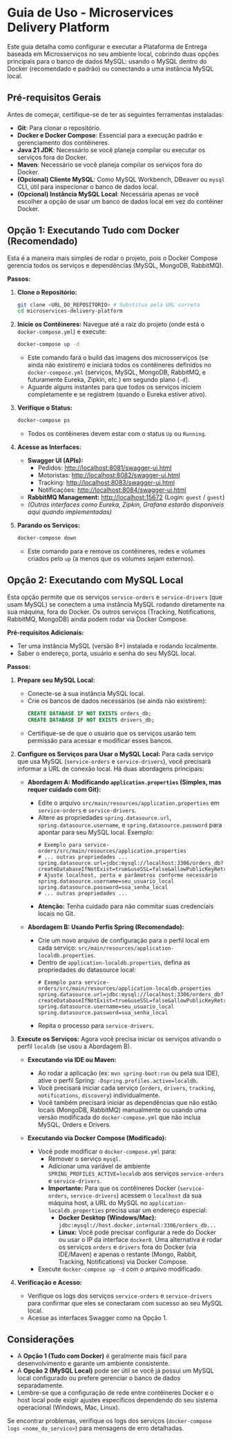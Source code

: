 # Guia de Uso - Microservices Delivery Platform

Este guia detalha como configurar e executar a Plataforma de Entrega baseada em Microsserviços no seu ambiente local, cobrindo duas opções principais para o banco de dados MySQL: usando o MySQL dentro do Docker (recomendado e padrão) ou conectando a uma instância MySQL local.

## Pré-requisitos Gerais

Antes de começar, certifique-se de ter as seguintes ferramentas instaladas:

*   **Git**: Para clonar o repositório.
*   **Docker e Docker Compose**: Essencial para a execução padrão e gerenciamento dos contêineres.
*   **Java 21 JDK**: Necessário se você planeja compilar ou executar os serviços fora do Docker.
*   **Maven**: Necessário se você planeja compilar os serviços fora do Docker.
*   **(Opcional) Cliente MySQL**: Como MySQL Workbench, DBeaver ou `mysql` CLI, útil para inspecionar o banco de dados local.
*   **(Opcional) Instância MySQL Local**: Necessária apenas se você escolher a opção de usar um banco de dados local em vez do contêiner Docker.

## Opção 1: Executando Tudo com Docker (Recomendado)

Esta é a maneira mais simples de rodar o projeto, pois o Docker Compose gerencia todos os serviços e dependências (MySQL, MongoDB, RabbitMQ).

**Passos:**

1.  **Clone o Repositório:**
    ```bash
    git clone <URL_DO_REPOSITORIO> # Substitua pela URL correta
    cd microservices-delivery-platform
    ```

2.  **Inicie os Contêineres:**
    Navegue até a raiz do projeto (onde está o `docker-compose.yml`) e execute:
    ```bash
    docker-compose up -d
    ```
    *   Este comando fará o build das imagens dos microsserviços (se ainda não existirem) e iniciará todos os contêineres definidos no `docker-compose.yml` (serviços, MySQL, MongoDB, RabbitMQ, e futuramente Eureka, Zipkin, etc.) em segundo plano (`-d`).
    *   Aguarde alguns instantes para que todos os serviços iniciem completamente e se registrem (quando o Eureka estiver ativo).

3.  **Verifique o Status:**
    ```bash
    docker-compose ps
    ```
    *   Todos os contêineres devem estar com o status `Up` ou `Running`.

4.  **Acesse as Interfaces:**
    *   **Swagger UI (APIs):**
        *   Pedidos: [http://localhost:8081/swagger-ui.html](http://localhost:8081/swagger-ui.html)
        *   Motoristas: [http://localhost:8082/swagger-ui.html](http://localhost:8082/swagger-ui.html)
        *   Tracking: [http://localhost:8083/swagger-ui.html](http://localhost:8083/swagger-ui.html)
        *   Notificações: [http://localhost:8084/swagger-ui.html](http://localhost:8084/swagger-ui.html)
    *   **RabbitMQ Management:** [http://localhost:15672](http://localhost:15672) (Login: `guest` / `guest`)
    *   *(Outras interfaces como Eureka, Zipkin, Grafana estarão disponíveis aqui quando implementadas)*

5.  **Parando os Serviços:**
    ```bash
    docker-compose down
    ```
    *   Este comando para e remove os contêineres, redes e volumes criados pelo `up` (a menos que os volumes sejam externos).

## Opção 2: Executando com MySQL Local

Esta opção permite que os serviços `service-orders` e `service-drivers` (que usam MySQL) se conectem a uma instância MySQL rodando diretamente na sua máquina, fora do Docker. Os outros serviços (Tracking, Notifications, RabbitMQ, MongoDB) ainda podem rodar via Docker Compose.

**Pré-requisitos Adicionais:**

*   Ter uma instância MySQL (versão 8+) instalada e rodando localmente.
*   Saber o endereço, porta, usuário e senha do seu MySQL local.

**Passos:**

1.  **Prepare seu MySQL Local:**
    *   Conecte-se à sua instância MySQL local.
    *   Crie os bancos de dados necessários (se ainda não existirem):
        ```sql
        CREATE DATABASE IF NOT EXISTS orders_db;
        CREATE DATABASE IF NOT EXISTS drivers_db;
        ```
    *   Certifique-se de que o usuário que os serviços usarão tem permissão para acessar e modificar esses bancos.

2.  **Configure os Serviços para Usar o MySQL Local:**
    Para cada serviço que usa MySQL (`service-orders` e `service-drivers`), você precisará informar a URL de conexão local. Há duas abordagens principais:

    *   **Abordagem A: Modificando `application.properties` (Simples, mas requer cuidado com Git):**
        *   Edite o arquivo `src/main/resources/application.properties` em `service-orders` e `service-drivers`.
        *   Altere as propriedades `spring.datasource.url`, `spring.datasource.username`, e `spring.datasource.password` para apontar para seu MySQL local. Exemplo:
            ```properties
            # Exemplo para service-orders/src/main/resources/application.properties
            # ... outras propriedades ...
            spring.datasource.url=jdbc:mysql://localhost:3306/orders_db?createDatabaseIfNotExist=true&useSSL=false&allowPublicKeyRetrieval=true # Ajuste localhost, porta e parâmetros conforme necessário
            spring.datasource.username=seu_usuario_local
            spring.datasource.password=sua_senha_local
            # ... outras propriedades ...
            ```
        *   **Atenção:** Tenha cuidado para não commitar suas credenciais locais no Git.

    *   **Abordagem B: Usando Perfis Spring (Recomendado):**
        *   Crie um novo arquivo de configuração para o perfil local em cada serviço: `src/main/resources/application-localdb.properties`.
        *   Dentro de `application-localdb.properties`, defina as propriedades do datasource local:
            ```properties
            # Exemplo para service-orders/src/main/resources/application-localdb.properties
            spring.datasource.url=jdbc:mysql://localhost:3306/orders_db?createDatabaseIfNotExist=true&useSSL=false&allowPublicKeyRetrieval=true
            spring.datasource.username=seu_usuario_local
            spring.datasource.password=sua_senha_local
            ```
        *   Repita o processo para `service-drivers`.

3.  **Execute os Serviços:**
    Agora você precisa iniciar os serviços ativando o perfil `localdb` (se usou a Abordagem B).

    *   **Executando via IDE ou Maven:**
        *   Ao rodar a aplicação (ex: `mvn spring-boot:run` ou pela sua IDE), ative o perfil Spring: `-Dspring.profiles.active=localdb`.
        *   Você precisará iniciar cada serviço (`orders`, `drivers`, `tracking`, `notifications`, `discovery`) individualmente.
        *   Você também precisará iniciar as dependências que não estão locais (MongoDB, RabbitMQ) manualmente ou usando uma versão modificada do `docker-compose.yml` que não inclua MySQL, Orders e Drivers.

    *   **Executando via Docker Compose (Modificado):**
        *   Você pode modificar o `docker-compose.yml` para:
            *   Remover o serviço `mysql`.
            *   Adicionar uma variável de ambiente `SPRING_PROFILES_ACTIVE=localdb` aos serviços `service-orders` e `service-drivers`.
            *   **Importante:** Para que os contêineres Docker (`service-orders`, `service-drivers`) acessem o `localhost` da sua máquina host, a URL do MySQL no `application-localdb.properties` precisa usar um endereço especial:
                *   **Docker Desktop (Windows/Mac):** `jdbc:mysql://host.docker.internal:3306/orders_db...`
                *   **Linux:** Você pode precisar configurar a rede do Docker ou usar o IP da interface `docker0`. Uma alternativa é rodar os serviços `orders` e `drivers` fora do Docker (via IDE/Maven) e apenas o restante (Mongo, Rabbit, Tracking, Notifications) via Docker Compose.
        *   Execute `docker-compose up -d` com o arquivo modificado.

4.  **Verificação e Acesso:**
    *   Verifique os logs dos serviços `service-orders` e `service-drivers` para confirmar que eles se conectaram com sucesso ao seu MySQL local.
    *   Acesse as interfaces Swagger como na Opção 1.

## Considerações

*   A **Opção 1 (Tudo com Docker)** é geralmente mais fácil para desenvolvimento e garante um ambiente consistente.
*   A **Opção 2 (MySQL Local)** pode ser útil se você já possui um MySQL local configurado ou prefere gerenciar o banco de dados separadamente.
*   Lembre-se que a configuração de rede entre contêineres Docker e o host local pode exigir ajustes específicos dependendo do seu sistema operacional (Windows, Mac, Linux).

Se encontrar problemas, verifique os logs dos serviços (`docker-compose logs <nome_do_servico>`) para mensagens de erro detalhadas.

